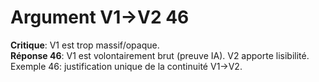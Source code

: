 # Argument V1→V2 46
**Critique**: V1 est trop massif/opaque.  
**Réponse 46**: V1 est volontairement brut (preuve IA). V2 apporte lisibilité.  
Exemple 46: justification unique de la continuité V1→V2.
